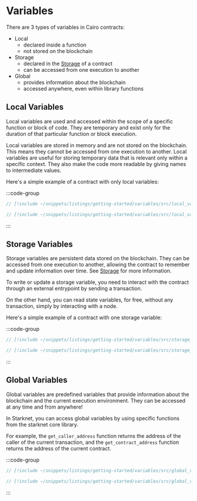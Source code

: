 # Variables

There are 3 types of variables in Cairo contracts:

- Local
  - declared inside a function
  - not stored on the blockchain
- Storage
  - declared in the [Storage](./storage.md) of a contract
  - can be accessed from one execution to another
- Global
  - provides information about the blockchain
  - accessed anywhere, even within library functions

## Local Variables

Local variables are used and accessed within the scope of a specific function or block of code. They are temporary and exist only for the duration of that particular function or block execution.

Local variables are stored in memory and are not stored on the blockchain. This means they cannot be accessed from one execution to another. Local variables are useful for storing temporary data that is relevant only within a specific context. They also make the code more readable by giving names to intermediate values.

Here's a simple example of a contract with only local variables:

:::code-group

```rust [contract]
// [!include ~/snippets/listings/getting-started/variables/src/local_variables.cairo:contract]
```

```rust [tests]
// [!include ~/snippets/listings/getting-started/variables/src/local_variables.cairo:tests]
```

:::

## Storage Variables

Storage variables are persistent data stored on the blockchain. They can be accessed from one execution to another, allowing the contract to remember and update information over time. See [Storage](./storage.md) for more information.

To write or update a storage variable, you need to interact with the contract through an external entrypoint by sending a transaction.

On the other hand, you can read state variables, for free, without any transaction, simply by interacting with a node.

Here's a simple example of a contract with one storage variable:

:::code-group

```rust [contract]
// [!include ~/snippets/listings/getting-started/variables/src/storage_variables.cairo:contract]
```

```rust [tests]
// [!include ~/snippets/listings/getting-started/variables/src/storage_variables.cairo:tests]
```

:::

## Global Variables

Global variables are predefined variables that provide information about the blockchain and the current execution environment. They can be accessed at any time and from anywhere!

In Starknet, you can access global variables by using specific functions from the starknet core library.

For example, the `get_caller_address` function returns the address of the caller of the current transaction, and the `get_contract_address` function returns the address of the current contract.

:::code-group

```rust [contract]
// [!include ~/snippets/listings/getting-started/variables/src/global_variables.cairo:contract]
```

```rust [tests]
// [!include ~/snippets/listings/getting-started/variables/src/global_variables.cairo:tests]
```

:::

